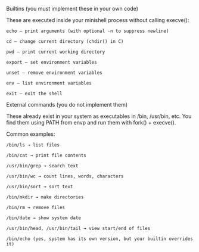 
Builtins (you must implement these in your own code)

These are executed inside your minishell process without calling execve():

    echo — print arguments (with optional -n to suppress newline)

    cd — change current directory (chdir() in C)

    pwd — print current working directory

    export — set environment variables

    unset — remove environment variables

    env — list environment variables

    exit — exit the shell

External commands (you do not implement them)

These already exist in your system as executables in /bin, /usr/bin, etc.
You find them using PATH from envp and run them with fork() + execve().

Common examples:

    /bin/ls → list files

    /bin/cat → print file contents

    /usr/bin/grep → search text

    /usr/bin/wc → count lines, words, characters

    /usr/bin/sort → sort text

    /bin/mkdir → make directories

    /bin/rm → remove files

    /bin/date → show system date

    /usr/bin/head, /usr/bin/tail → view start/end of files

    /bin/echo (yes, system has its own version, but your builtin overrides it)
